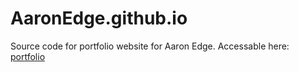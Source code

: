 # AaronEdge.github.io

Source code for portfolio website for Aaron Edge.
Accessable here: [portfolio](https://aaronedge.github.io/index.html)

